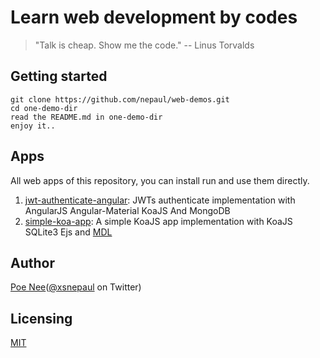 # Learn web development by codes

> "Talk is cheap. Show me the code."  -- Linus Torvalds 


## Getting started
```
git clone https://github.com/nepaul/web-demos.git
cd one-demo-dir
read the README.md in one-demo-dir
enjoy it..
```

## Apps
All web apps of this repository, you can install run and use them directly.

1. [jwt-authenticate-angular](https://github.com/nepaul/web-demos/tree/master/jwt-authenticate-angular): JWTs authenticate implementation with AngularJS Angular-Material KoaJS And MongoDB
2. [simple-koa-app](https://github.com/nepaul/web-demos/tree/master/simple-koa-app): A simple KoaJS app implementation with KoaJS SQLite3 Ejs and [MDL](https://getmdl.io/started)

## Author
[Poe Nee](http://nepaul.github.io/)([@xsnepaul](https://twitter.com/xsnepaul) on Twitter)

## Licensing
[MIT](https://github.com/nepaul/web-demos/blob/master/LICENSE)
